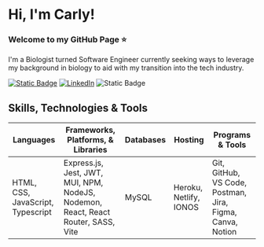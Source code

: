 # Hi, I'm Carly!

### Welcome to my GitHub Page ⭐️
I'm a Biologist turned Software Engineer currently seeking ways to leverage my background in biology to aid with my transition into the tech industry.

[![Static Badge](https://img.shields.io/badge/Portfolio-pink?style=for-the-badge&link=https%3A%2F%2Fcarlywilk.com%2F)](https://carlywilk.com/)
[![LinkedIn](https://img.shields.io/badge/linkedin-%230077B5.svg?style=for-the-badge&logo=linkedin&logoColor=white)](https://www.linkedin.com/in/carly-wilk/)
![Static Badge](https://img.shields.io/badge/GMAIL-carly.wilk.dev%40gmail.com-white?style=for-the-badge&logo=Gmail&logoColor=white&labelColor=red)

## Skills, Technologies & Tools
| Languages | Frameworks, Platforms, & Libraries | Databases | Hosting | Programs & Tools |
| --------- | ---------------------------------- | --------- | ------- | ---------------- |
| HTML, CSS, JavaScript, Typescript | Express.js, Jest, JWT, MUI, NPM, NodeJS, Nodemon, React, React Router, SASS, Vite | MySQL | Heroku, Netlify, IONOS | Git, GitHub, VS Code, Postman, Jira, Figma, Canva, Notion |
